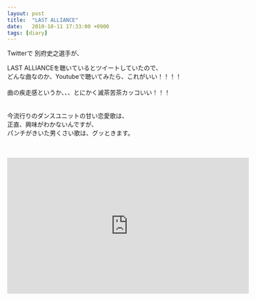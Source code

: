 ```yaml
---
layout: post
title:  "LAST ALLIANCE"
date:   2010-10-11 17:33:00 +0900
tags: [diary]
---
```


Twitterで 別府史之選手が、<br />


LAST ALLIANCEを聴いているとツイートしていたので、<br />
どんな曲なのか、Youtubeで聴いてみたら、これがいい！！！！<br />
<br />
曲の疾走感というか、、、とにかく滅茶苦茶カッコいい！！！<br />
<br />
<br />
今流行りのダンスユニットの甘い恋愛歌は、<br />
正直、興味がわかないんですが、<br />
パンチがきいた男くさい歌は、グッときます。<br />
<br />
<br />
<iframe width="560" height="315" src="https://www.youtube.com/embed/zB8g8lz8ep0" frameborder="0" allow="accelerometer; autoplay; clipboard-write; encrypted-media; gyroscope; picture-in-picture" allowfullscreen></iframe>
